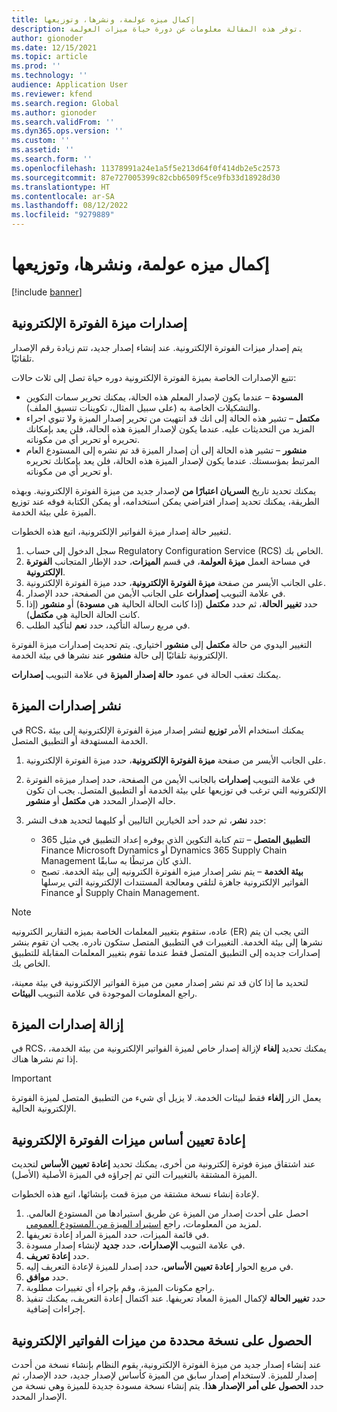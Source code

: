 ```yaml
---
title: إكمال ميزه عولمة، ونشرها، وتوزيعها
description: توفر هذه المقالة معلومات عن دورة حياة ميزات العولمة.
author: gionoder
ms.date: 12/15/2021
ms.topic: article
ms.prod: ''
ms.technology: ''
audience: Application User
ms.reviewer: kfend
ms.search.region: Global
ms.author: gionoder
ms.search.validFrom: ''
ms.dyn365.ops.version: ''
ms.custom: ''
ms.assetid: ''
ms.search.form: ''
ms.openlocfilehash: 11378991a24e1a5f5e213d64f0f414db2e5c2573
ms.sourcegitcommit: 87e727005399c82cbb6509f5ce9fb33d18928d30
ms.translationtype: HT
ms.contentlocale: ar-SA
ms.lasthandoff: 08/12/2022
ms.locfileid: "9279889"
---
```

# <a name="complete-publish-and-deploy-a-globalization-feature"></a>إكمال ميزه عولمة، ونشرها، وتوزيعها

[!include [banner](../includes/banner.md)]

## <a name="electronic-invoicing-feature-versions"></a>إصدارات ميزة الفوترة الإلكترونية

يتم إصدار ميزات الفوترة الإلكترونية. عند إنشاء إصدار جديد، تتم زيادة رقم الإصدار تلقائيًا.

تتبع الإصدارات الخاصة بميزة الفوترة الإلكترونية دوره حياة تصل إلى ثلاث حالات:

- **المسودة** – عندما يكون لإصدار المعلم هذه الحالة، يمكنك تحرير سمات التكوين والتشكيلات الخاصة به (على سبيل المثال، تكوينات تنسيق الملف).
- **مكتمل** – تشير هذه الحالة إلى انك قد انتهيت من تحرير إصدار الميزة ولا تنوي اجراء المزيد من التحديثات عليه. عندما يكون لإصدار الميزة هذه الحالة، فلن يعد بإمكانك تحريره أو تحرير أي من مكوناته.
- **منشور** – تشير هذه الحالة إلى أن إصدار الميزة قد تم نشره إلى المستودع العام المرتبط بمؤسستك. عندما يكون لإصدار الميزة هذه الحالة، فلن يعد بإمكانك تحريره أو تحرير أي من مكوناته.

يمكنك تحديد تاريخ **السريان اعتبارًا من** لإصدار جديد من ميزة الفوترة الإلكترونية. وبهذه الطريقة، يمكنك تحديد إصدار افتراضي يمكن استخدامه، أو يمكن الكتابة فوقه عند توزيع الميزة علي بيئة الخدمة.

لتغيير حالة إصدار ميزة الفواتير الإلكترونية، اتبع هذه الخطوات.

1. سجل الدخول إلى حساب Regulatory Configuration Service (RCS) الخاص بك.
2. في مساحة العمل **ميزة العولمة**، في قسم **الميزات**، حدد الإطار المتجانب **الفوترة الإلكترونية**.
3. على الجانب الأيسر من صفحة **ميزة الفوترة الإلكترونية**، حدد ميزة الفوترة الإلكترونية.
4. في علامة التبويب **إصدارات** على الجانب الأيمن من الصفحة، حدد الإصدار.
5. حدد **تغيير الحالة**، ثم حدد **مكتمل** (إذا كانت الحالة الحالية هي **مسودة**) أو **منشور** (إذا كانت الحالة الحالية هي **مكتمل**).
6. في مربع رسالة التأكيد، حدد **نعم** لتأكيد الطلب.

التغيير اليدوي من حالة **مكتمل** إلى **منشور** اختياري. يتم تحديث إصدارات ميزة الفوترة الإلكترونية تلقائيًا إلى حالة **منشور** عند نشرها في بيئة الخدمة.

يمكنك تعقب الحالة في عمود **حالة إصدار الميزة** في علامة التبويب **إصدارات**.

## <a name="deploy-feature-versions"></a>نشر إصدارات الميزة

في RCS، يمكنك استخدام الأمر **توزيع** لنشر إصدار ميزة الفوترة الإلكترونية إلى بيئة الخدمة المستهدفة أو التطبيق المتصل.

1. على الجانب الأيسر من صفحة **ميزة الفوترة الإلكترونية**، حدد ميزة الفوترة الإلكترونية.
2. في علامة التبويب **إصدارات** بالجانب الأيمن من الصفحة، حدد إصدار ميزةه الفوترة الإلكترونيه التي ترغب في توزيعها علي بيئة الخدمة أو التطبيق المتصل. يجب ان تكون حاله الإصدار المحدد هي **مكتمل** أو **منشور**.
3. حدد **نشر**، ثم حدد أحد الخيارين التاليين أو كليهما لتحديد هدف النشر:

    - **التطبيق المتصل** – تتم كتابة التكوين الذي يوفره إعداد التطبيق في مثيل 365 Finance Microsoft Dynamics أو Dynamics 365 Supply Chain Management الذي كان مرتبطًا به سابقًا.
    - **بيئة الخدمة** – يتم نشر إصدار ميزه الفوترة الكترونيه إلى بيئة الخدمة. تصبح الفواتير الإلكترونية جاهزة لتلقي ومعالجة المستندات الإلكترونية التي يرسلها Finance أو Supply Chain Management.

> [!NOTE]
> عاده، ستقوم بتغيير المعلمات الخاصة بميزه التقارير الكترونيه (ER) التي يجب ان يتم نشرها إلى بيئة الخدمة. التغييرات في التطبيق المتصل ستكون نادره. يجب ان تقوم بنشر إصدارات جديده إلى التطبيق المتصل فقط عندما تقوم بتغيير المعلمات المقابلة للتطبيق الخاص بك.

لتحديد ما إذا كان قد تم نشر إصدار معين من ميزة الفواتير الإلكترونية في بيئة معينة، راجع المعلومات الموجودة في علامة التبويب **البيئات**.

## <a name="remove-feature-versions"></a>إزالة إصدارات الميزة

في RCS، يمكنك تحديد **إلغاء** لإزالة إصدار خاص لميزة الفواتير الإلكترونية من بيئة الخدمة، إذا تم نشرها هناك.

> [!IMPORTANT]
> يعمل الزر **إلغاء** فقط لبيئات الخدمة. لا يزيل أي شيء من التطبيق المتصل لميزة الفوترة الإلكترونية الحالية.

## <a name="rebase-electronic-invoicing-features"></a>إعادة تعيين أساس ميزات الفوترة الإلكترونية

عند اشتقاق ميزة فوترة إلكترونية من أخرى، يمكنك تحديد **إعادة تعيين الأساس** لتحديث الميزة المشتقة بالتغييرات التي تم إجراؤه في الميزة الأصلية (الأصل).

لإعادة إنشاء نسخة مشتقة من ميزة قمت بإنشائها، اتبع هذه الخطوات.

1. احصل على أحدث إصدار من الميزة عن طريق استيرادها من المستودع العالمي. لمزيد من المعلومات، راجع [استيراد الميزة من المستودع العمومي](e-invoicing-import-feature-global-repository.md).
2. في قائمة الميزات، حدد الميزة المراد إعادة تعريفها.
3. في علامة التبويب **الإصدارات**، حدد **جديد** لإنشاء إصدار مسودة.
4. حدد **إعادة تعريف**.
5. في مربع الحوار **إعادة تعيين الأساس**، حدد إصدار للميزة لإعادة التعريف إليه.
6. حدد **موافق**.
7. راجع مكونات الميزة، وقم بإجراء أي تغييرات مطلوبة.
8. حدد **تغيير الحالة** لإكمال الميزة المعاد تعريفها. عند اكتمال إعادة التعريف، يمكنك تنفيذ إجراءات إضافية.

## <a name="get-a-specific-version-of-electronic-invoicing-features"></a>الحصول على نسخة محددة من ميزات الفواتير الإلكترونية

عند إنشاء إصدار جديد من ميزة الفوترة الإلكترونية، يقوم النظام بإنشاء نسخة من أحدث إصدار للميزة. لاستخدام إصدار سابق من الميزة كأساس لإصدار جديد، حدد الإصدار، ثم حدد **الحصول على أمر الإصدار هذا**. يتم إنشاء نسخة مسودة جديدة للميزة وهي نسخة من الإصدار المحدد.
